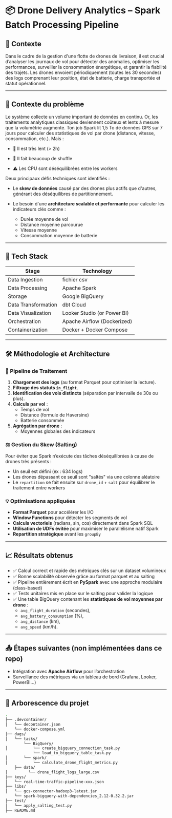 # 📦 Drone Delivery Analytics – Spark Batch Processing Pipeline

## 🧭 Contexte

Dans le cadre de la gestion d'une flotte de drones de livraison, il est crucial d’analyser les journaux de vol pour détecter des anomalies, optimiser les performances, surveiller la consommation énergétique, et garantir la fiabilité des trajets. Les drones envoient périodiquement (toutes les 30 secondes) des logs comprenant leur position, état de batterie, charge transportée et statut opérationnel.

---
## 🎯 Contexte du problème
Le système collecte un volume important de données en continu. Or, les traitements analytiques classiques deviennent coûteux et lents à mesure que la volumétrie augmente.
Ton job Spark lit 1,5 To de données GPS sur 7 jours pour calculer des statistiques de vol par drone (distance, vitesse, consommation, etc.).
Mais :

- 🐌 Il est très lent (> 2h)

- 🔄 Il fait beaucoup de shuffle

- ⚠️ Les CPU sont déséquilibrées entre les workers

Deux principaux défis techniques sont identifiés :

- Le **skew de données** causé par des drones plus actifs que d'autres, générant des déséquilibres de partitionnement.

- Le besoin d'une **architecture scalable et performante** pour calculer les indicateurs clés comme :
  - Durée moyenne de vol
  - Distance moyenne parcourue
  - Vitesse moyenne
  - Consommation moyenne de batterie

---
## 🔧 Tech Stack

| Stage                      | Technology                          |
|---------------------------|--------------------------------------|
| Data Ingestion            | fichier csv|
| Data Processing           | Apache Spark                         |
| Storage                   | Google BigQuery                      |
| Data Transformation       | dbt Cloud                            |
| Data Visualization        | Looker Studio (or Power BI)          |
| Orchestration             | Apache Airflow (Dockerized)          |
| Containerization          | Docker + Docker Compose              |

---


## 🛠️ Méthodologie et Architecture

### 🔁 Pipeline de Traitement

1. **Chargement des logs** (au format Parquet pour optimiser la lecture).
2. **Filtrage des statuts `in_flight`**.
3. **Identification des vols distincts** (séparation par intervalle de 30s ou plus).
4. **Calculs par vol** :
   - Temps de vol
   - Distance (formule de Haversine)
   - Batterie consommée
5. **Agrégation par drone** :
   - Moyennes globales des indicateurs

### ⚖️ Gestion du Skew (Salting)

Pour éviter que Spark n’exécute des tâches déséquilibrées à cause de drones très présents :
- Un seuil est défini (ex : 634 logs)
- Les drones dépassant ce seuil sont "saltés" via une colonne aléatoire
- Le `repartition` se fait ensuite sur `drone_id` + `salt` pour équilibrer le traitement entre workers

### 💡 Optimisations appliquées

- **Format Parquet** pour accélérer les I/O
- **Window Functions** pour détecter les segments de vol
- **Calculs vectoriels** (radians, sin, cos) directement dans Spark SQL
- **Utilisation de UDFs évitée** pour maximiser le parallélisme natif Spark
- **Repartition stratégique** avant les `groupBy`

---

## 📈 Résultats obtenus

- ✅ Calcul correct et rapide des métriques clés sur un dataset volumineux
- ✅ Bonne scalabilité observée grâce au format parquet et au salting
- ✅ Pipeline entièrement écrit en **PySpark** avec une approche modulaire (class-based)
- ✅ Tests unitaires mis en place sur le salting pour valider la logique
- ✅ Une table BigQuery contenant les **statistiques de vol moyennes par drone** :
  - `avg_flight_duration` (secondes),
  - `avg_battery_consumption` (%),
  - `avg_distance` (km),
  - `avg_speed` (km/h).

---

## 📤 Étapes suivantes (non implémentées dans ce repo)

- Intégration avec **Apache Airflow** pour l’orchestration
- Surveillance des métriques via un tableau de bord (Grafana, Looker, PowerBI...)

---

## 📁 Arborescence du projet

```bash
.
├── .devcontainer/
│   └── decontainer.json
    └── docker-compose.yml  
├── dags/
│   └── tasks/
        └── BigQuery/
│           └── create_bigquery_connection_task.py
            └── load_to_bigquery_table_task.py
│       └── spark/
│           └── calculate_drone_flight_metrics.py
    ├── data/
│         └── drone_flight_logs_large.csv
├── keys/
│   └── real-time-traffic-pipeline-xxx.json
├── libs/
│   └── gcs-connector-hadoop3-latest.jar
    └── spark-bigquery-with-dependencies_2.12-0.32.2.jar
├── test/
│   └── apply_salting_test.py
├── README.md
